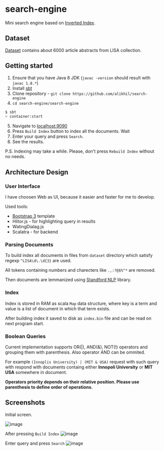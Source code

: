 # search-engine
Mini search engine based on [Inverted Index](https://en.wikipedia.org/wiki/Inverted_index).

## Dataset

[Dataset](https://github.com/alikhil/search-engine/tree/master/dataset) contains about 6000 article abstracts from LISA collection.

## Getting started

1. Ensure that you have Java 8 JDK (`javac -version` should result with `javac 1.8.*`)
1. Install [sbt](http://www.scala-sbt.org/download.html)
1. Clone repository - `git clone https://github.com/alikhil/search-engine`
1. `cd search-engine/search-engine`

```bash
$ sbt
> container:start
```

5. Navigate to [localhost:9090](http://localhost:9090)
6. Press `Build Index` button to index all the documents. Wait
7. Enter your query and press `Search`.
8. See the results.

P.S. Indexing may take a while. Please, don't press `Rebuild Index` without no needs.

## Architecture Design

### User Interface

I have choosen Web as UI, because it easier and faster for me to develop.

Used tools:

* [Bootstrap 3](http://getbootstrap.com/) template
* Hiltor.js - for highlighting query in results
* WatingDialag.js
* Scalatra - for backend

### Parsing Documents

To build index all documents in files from `dataset` directory which satisfy regexp `^LISA\d\.\d{3}` are used.

All tokens containing numbers and charecters like `.,:?@$%^*` are removed.

Then documents are lemmanized using [Standford NLP](https://stanfordnlp.github.io/CoreNLP/index.html) library.

### Index

Index is stored in RAM as scala `Map` data structure, where key is a term and value is a list of document in which that term exists.

After building index it saved to disk as `index.bin` file and can be read on next program start.

### Boolean Queries

Current implementation supports OR(|), AND(&), NOT(!) operators and grouping them with parenthesis. Also operator AND can be ommited.

For example `(Innoplis University) | (MIT & USA)`  request with such query with respond with documents containg either **Innopoli University** or **MIT USA** somewhere in document.

**Operators priority depends on their relative position. Please use parenthesis to define order of operations.**

## Screenshots

Initial screen.

![image](https://user-images.githubusercontent.com/7482065/30243791-f6827fba-95b9-11e7-9426-a4e47f5487fa.png)

After pressing `Build Index`
![image](https://user-images.githubusercontent.com/7482065/30243806-20a0b71c-95ba-11e7-971a-b699781cba97.png)

Enter query and press `Search`
![image](https://user-images.githubusercontent.com/7482065/30243590-7aa9bd58-95b5-11e7-963c-cc396d034b21.png)